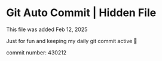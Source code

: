 # Git Auto Commit | Hidden File

This file was added Feb 12, 2025

Just for fun and keeping my daily git commit active 🤪

commit number: 430212
